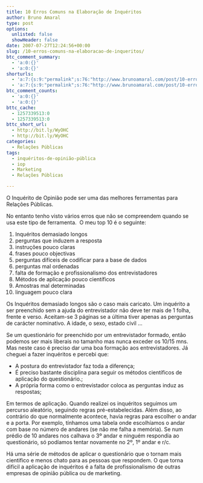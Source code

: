 ```yaml
---
title: 10 Erros Comuns na Elaboração de Inquéritos
author: Bruno Amaral
type: post
options:
  unlisted: false
  showHeader: false
date: 2007-07-27T12:24:56+00:00
slug: /10-erros-comuns-na-elaboracao-de-inqueritos/
btc_comment_summary:
  - 'a:0:{}'
  - 'a:0:{}'
shorturls:
  - 'a:7:{s:9:"permalink";s:76:"http://www.brunoamaral.com/post/10-erros-comuns-na-elaboracao-de-inqueritos/";s:7:"tinyurl";s:25:"http://tinyurl.com/59y45t";s:4:"isgd";s:17:"http://is.gd/pNsM";s:5:"bitly";s:19:"http://bit.ly/1sByZ";s:5:"snipr";s:22:"http://snipr.com/ewt7c";s:5:"snurl";s:22:"http://snurl.com/ewt7c";s:7:"snipurl";s:24:"http://snipurl.com/ewt7c";}'
  - 'a:7:{s:9:"permalink";s:76:"http://www.brunoamaral.com/post/10-erros-comuns-na-elaboracao-de-inqueritos/";s:7:"tinyurl";s:25:"http://tinyurl.com/59y45t";s:4:"isgd";s:17:"http://is.gd/pNsM";s:5:"bitly";s:19:"http://bit.ly/1sByZ";s:5:"snipr";s:22:"http://snipr.com/ewt7c";s:5:"snurl";s:22:"http://snurl.com/ewt7c";s:7:"snipurl";s:24:"http://snipurl.com/ewt7c";}'
btc_comment_counts:
  - 'a:0:{}'
  - 'a:0:{}'
bttc_cache:
  - 1257339513:0
  - 1257339513:0
bttc_short_url:
  - http://bit.ly/WyOHC
  - http://bit.ly/WyOHC
categories:
  - Relações Públicas
tags:
  - inquéritos-de-opinião-pública
  - iop
  - Marketing
  - Relações Públicas

---
```

O Inquérito de Opinião pode ser uma das melhores ferramentas para Relações Públicas.

No entanto tenho visto vários erros que não se compreendem quando se usa este tipo de ferramenta.  O meu top 10 é o seguinte:

  1. Inquéritos demasiado longos
  2. perguntas que induzem a resposta
  3. instruções pouco claras
  4. frases pouco objectivas
  5. perguntas difíceis de codificar para a base de dados
  6. perguntas mal ordenadas
  7. falta de formação e profissionalismo dos entrevistadores
  8. Métodos de aplicação pouco científicos
  9. Amostras mal determinadas
 10. linguagem pouco clara

Os Inquéritos demasiado longos são o caso mais caricato. Um inquérito a ser preenchido sem a ajuda do entrevistador não deve ter mais de 1 folha, frente e verso. Aceitam-se 3 páginas se a última tiver apenas as perguntas de carácter nominativo. A idade, o sexo, estado civil &#8230;

Se um questionário for preenchido por um entrevistador formado, então podemos ser mais liberais no tamanho mas nunca exceder os 10/15 mns.  Mas neste caso é preciso dar uma boa formação aos entrevistadores. Já cheguei a fazer inquéritos e percebi que:

  * A postura do entrevistador faz toda a diferença;
  * É preciso bastante disciplina para seguir os métodos científicos de aplicação do questionário.;
  * A própria forma como o entrevistador coloca as perguntas induz as respostas;

Em termos de aplicação. Quando realizei os inquéritos seguimos um percurso aleatório, seguindo regras pré-estabelecidas. Além disso, ao contrário do que normalmente acontece, havia regras para escolher o andar e a porta. Por exemplo, tínhamos uma tabela onde escolhíamos o andar com base no número de andares (se não me falha a memória). Se num prédio de 10 andares nos calhava o 3º andar e ninguém respondia ao questionário, só podíamos tentar novamente no 2º, 1º andar e r/c.

Há uma série de métodos de aplicar o questionário que o tornam mais cientifico e menos chato para as pessoas que respondem. O que torna difícil a aplicação de inquéritos é a falta de profissionalismo de outras empresas de opinião pública ou de marketing.